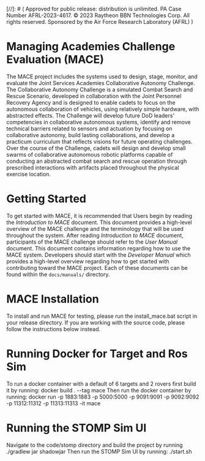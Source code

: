 
[//]: # ( Approved for public release: distribution is unlimited. PA Case Number AFRL-2023-4617. © 2023 Raytheon BBN Technologies Corp. All rights reserved. Sponsored by the Air Force Research Laboratory (AFRL) )

# Managing Academies Challenge Evaluation (MACE)
The MACE project includes the systems used to design, stage, monitor, and evaluate the Joint Services Academies Collaborative Autonomy Challenge. The Collaborative Autonomy Challenge is a simulated Combat Search and Rescue Scenario, developed in collaboration with the Joint Personnel Recovery Agency and is designed to enable cadets to focus on the autonomous collaboration of vehicles, using relatively simple hardware, with abstracted effects. The Challenge will develop future DoD leaders’ competencies in collaborative autonomous systems, identify and remove technical barriers related to sensors and actuation by focusing on collaborative autonomy, build lasting collaborations, and develop a practicum curriculum that reflects visions for future operating challenges. Over the course of the Challenge, cadets will design and develop small swarms of collaborative autonomous robotic platforms capable of conducting an abstracted combat search and rescue operation through prescribed interactions with artifacts placed throughout the physical exercise location. 


# Getting Started
To get started with MACE, it is recommended that Users begin by reading the *Introduction to MACE* document. This document provides a high-level overview of the MACE challenge and the terminology that will be used throughout the system. After reading *Introduction to MACE* document, participants of the MACE challenge should refer to the *User Manual* document. This document contains information regarding how to use the MACE system. Developers should start with the *Developer Manual* which provides a high-level overview regarding how to get started with contributing toward the MACE project. Each of these documents can be found within the `docs/manuals/` directory.
 
# MACE Installation
To install and run MACE for testing, please run the install_mace.bat script in your release directory. If you are working with the source code, please follow the instructions below instead.

# Running Docker for Target and Ros Sim
To run a docker container with a default of 6 targets and 2 rovers first build it by running:
docker build . --tag mace
Then run the docker container by running:
docker run -p 1883:1883 -p 5000:5000 -p 9091:9091 -p 9092:9092 -p 11312:11312 -p 11313:11313 -it mace

# Running the STOMP Sim UI
Navigate to the code/stomp directory and build the project by running
./gradlew jar shadowjar
Then run the STOMP Sim UI by running:
./start.sh
